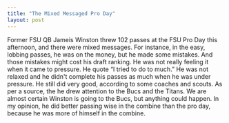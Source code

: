 ```yaml
---
title: "The Mixed Messaged Pro Day"
layout: post
---
```


Former FSU QB Jameis Winston threw 102 passes at the FSU Pro Day this afternoon, and there were mixed messages. For instance, in the easy, lobbing passes, he was on the money, but he made some mistakes. And those mistakes might cost his draft ranking. He was not really feeling it when it came to pressure. He quote “I tried to do to much.” He was not relaxed and he didn't complete his passes as much when he was under pressure. He still did very good, according to some coaches and scouts. As per a source, the he drew attention to the Bucs and the Titans. We are almost certain Winston is going to the Bucs, but anything could happen. In my opinion, he did better passing wise in the combine than the pro day, because he was more of himself in the combine.
